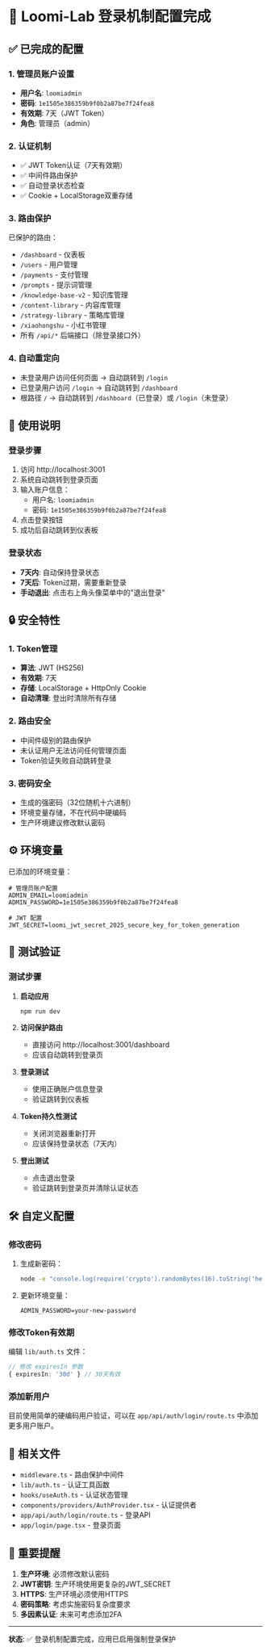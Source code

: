 # 🔐 Loomi-Lab 登录机制配置完成

## ✅ 已完成的配置

### 1. 管理员账户设置
- **用户名**: `loomiadmin`
- **密码**: `1e1505e386359b9f0b2a87be7f24fea8`
- **有效期**: 7天（JWT Token）
- **角色**: 管理员（admin）

### 2. 认证机制
- ✅ JWT Token认证（7天有效期）
- ✅ 中间件路由保护
- ✅ 自动登录状态检查
- ✅ Cookie + LocalStorage双重存储

### 3. 路由保护
已保护的路由：
- `/dashboard` - 仪表板
- `/users` - 用户管理
- `/payments` - 支付管理
- `/prompts` - 提示词管理
- `/knowledge-base-v2` - 知识库管理
- `/content-library` - 内容库管理
- `/strategy-library` - 策略库管理
- `/xiaohongshu` - 小红书管理
- 所有 `/api/*` 后端接口（除登录接口外）

### 4. 自动重定向
- 未登录用户访问任何页面 → 自动跳转到 `/login`
- 已登录用户访问 `/login` → 自动跳转到 `/dashboard`
- 根路径 `/` → 自动跳转到 `/dashboard`（已登录）或 `/login`（未登录）

## 🚀 使用说明

### 登录步骤
1. 访问 http://localhost:3001
2. 系统自动跳转到登录页面
3. 输入账户信息：
   - 用户名: `loomiadmin`
   - 密码: `1e1505e386359b9f0b2a87be7f24fea8`
4. 点击登录按钮
5. 成功后自动跳转到仪表板

### 登录状态
- **7天内**: 自动保持登录状态
- **7天后**: Token过期，需要重新登录
- **手动退出**: 点击右上角头像菜单中的"退出登录"

## 🔒 安全特性

### 1. Token管理
- **算法**: JWT (HS256)
- **有效期**: 7天
- **存储**: LocalStorage + HttpOnly Cookie
- **自动清理**: 登出时清除所有存储

### 2. 路由安全
- 中间件级别的路由保护
- 未认证用户无法访问任何管理页面
- Token验证失败自动跳转登录

### 3. 密码安全
- 生成的强密码（32位随机十六进制）
- 环境变量存储，不在代码中硬编码
- 生产环境建议修改默认密码

## ⚙️ 环境变量

已添加的环境变量：
```env
# 管理员账户配置
ADMIN_EMAIL=loomiadmin
ADMIN_PASSWORD=1e1505e386359b9f0b2a87be7f24fea8

# JWT 配置
JWT_SECRET=loomi_jwt_secret_2025_secure_key_for_token_generation
```

## 🧪 测试验证

### 测试步骤
1. **启动应用**
   ```bash
   npm run dev
   ```

2. **访问保护路由**
   - 直接访问 http://localhost:3001/dashboard
   - 应该自动跳转到登录页

3. **登录测试**
   - 使用正确账户信息登录
   - 验证跳转到仪表板

4. **Token持久性测试**
   - 关闭浏览器重新打开
   - 应该保持登录状态（7天内）

5. **登出测试**
   - 点击退出登录
   - 验证跳转到登录页并清除认证状态

## 🛠️ 自定义配置

### 修改密码
1. 生成新密码：
   ```bash
   node -e "console.log(require('crypto').randomBytes(16).toString('hex'))"
   ```

2. 更新环境变量：
   ```env
   ADMIN_PASSWORD=your-new-password
   ```

### 修改Token有效期
编辑 `lib/auth.ts` 文件：
```typescript
// 修改 expiresIn 参数
{ expiresIn: '30d' } // 30天有效
```

### 添加新用户
目前使用简单的硬编码用户验证，可以在 `app/api/auth/login/route.ts` 中添加更多用户账户。

## 📁 相关文件

- `middleware.ts` - 路由保护中间件
- `lib/auth.ts` - 认证工具函数
- `hooks/useAuth.ts` - 认证状态管理
- `components/providers/AuthProvider.tsx` - 认证提供者
- `app/api/auth/login/route.ts` - 登录API
- `app/login/page.tsx` - 登录页面

## 🚨 重要提醒

1. **生产环境**: 必须修改默认密码
2. **JWT密钥**: 生产环境使用更复杂的JWT_SECRET
3. **HTTPS**: 生产环境必须使用HTTPS
4. **密码策略**: 考虑实施密码复杂度要求
5. **多因素认证**: 未来可考虑添加2FA

---

**状态**: ✅ 登录机制配置完成，应用已启用强制登录保护